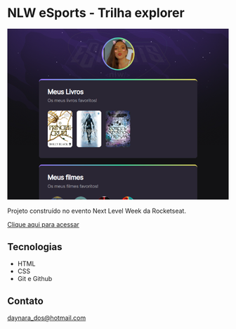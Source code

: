 # NLW eSports - Trilha explorer

![preview](./.github/preview.png)

Projeto construído no evento Next Level Week da Rocketseat.

[Clique aqui para acessar](https://dainaraos.github.io/nlw)

## Tecnologias
- HTML
- CSS
- Git e Github

## Contato

daynara_dos@hotmail.com
